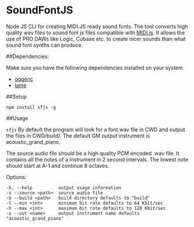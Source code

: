 SoundFontJS
===========

Node JS CLI for creating MIDI.JS ready sound fonts. The tool converts high quality wav files to sound font js files compatible with [MIDI.js](https://github.com/mudcube/MIDI.js). It allows the use of PRO DAWs like Logic, Cubase etc. to create nicer sounds than what sound font synths can produce.

##Dependencies:

Make sure you have the following dependencies installed on your system.

- [oggenc](http://www.rarewares.org/ogg-oggenc.php) 
- [lame](http://lame.sourceforge.net/)

##Setup

`npm install sfjs -g`

##Usage

`sfjs`
By default the program will look for a font.wav file in CWD and output the files in CWD/build/. The default GM output instrument is acoustic_grand_piano.

The source audio file should be a high quality PCM encoded .wav file. 
It contains all the notes of a instrument in 2 second intervals.
The lowest note should start at A-1 and continue 8 octaves.

Options:

    -h, --help          output usage information
    -s --source <path>  source audio file
    -b --build <path>   build directory defaults to "build"
    -l --min <int>      minimum bit rate defaults to 64 Kbit/sec
    -h --max <int>      maximum bit rate defaults to 128 Kbit/sec
    -o --out <name>     output instrument name defaults "acoustic_grand_piano"
    



